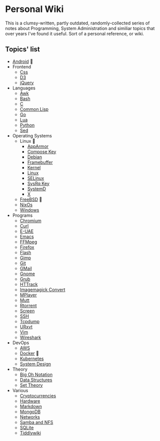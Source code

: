 # Personal Wiki

This is a clumsy-written, partly outdated, randomly-collected series of notes about Programming, System Administration and similiar topics that over years I've found it useful. Sort of a personal reference, or wiki.

## Topics' list

+ [Android](android/Android.md) :iphone:
+ Frontend
	+ [Css](frontend/Css.md)
	+ [D3](frontend/d3.md)
	+ [jQuery](frontend/jQuery.md)
+ Languages
	+ [Awk](languages/Awk.md)
	+ [Bash](languages/Bash.md)
	+ [C](languages/C.md)
	+ [Common Lisp](languages/Common_Lisp.md)
	+ [Go](languages/Go.md)
	+ [Lua](languages/Lua.md)
	+ [Python](languages/Python.md)
	+ [Sed](languages/Sed.md)
+ Operating Systems
	+ Linux :penguin:
		+ [AppArmor](operating_systems/linux/AppArmor.md)
		+ [Compose Key](operating_systems/linux/Compose_Key.md)
		+ [Debian](operating_systems/linux/Debian.md)
		+ [Framebuffer](operating_systems/linux/Framebuffer.md)
		+ [Kernel](operating_systems/linux/Kernel.md)
		+ [Linux](operating_systems/linux/Linux.md)
		+ [SELinux](operating_systems/linux/SELinux.md)
		+ [SysRq Key](operating_systems/linux/Sysrq_key.md)
		+ [SystemD](operating_systems/linux/SystemD.md)
		+ [X](operating_systems/linux/X.md)
	+ [FreeBSD](operating_systems/FreeBSD.md) :imp:
	+ [NixOs](operating_systems/NixOs.md)
	+ [Windows](operating_systems/Windows.md)
+ Programs
	+ [Chromium](programs/Chromium.md)
	+ [Curl](programs/Curl.md)
	+ [E-UAE](programs/E-Uae.md)
	+ [Emacs](programs/Emacs.md)
	+ [FFMpeg](programs/Ffmpeg.md)
	+ [Firefox](programs/Firefox.md)
	+ [Flash](programs/Flash.md)
	+ [Gimp](programs/Gimp.md)
	+ [Git](programs/Git.md)
	+ [GMail](programs/GMail.md)
	+ [Gnome](programs/Gnome.md)
	+ [Grub](programs/Grub.md)
	+ [HTTrack](programs/HTTrack.md)
	+ [Imagemagick Convert](programs/Imagemagick-convert.md)
	+ [MPlayer](programs/MPlayer.md)
	+ [Mutt](programs/Mutt.md)
	+ [Rtorrent](programs/Rtorrent.md)
	+ [Screen](programs/Screen.md)
	+ [SSH](programs/Ssh.md)
	+ [Tcpdump](programs/Tcpdump.md)
	+ [URxvt](programs/URxvt.md)
	+ [Vim](programs/Vim.md)
	+ [Wireshark](programs/Wireshark.md)
+ DevOps
	+ [AWS](devops/AWS.md)
	+ [Docker](devops/Docker.md) :whale:
	+ [Kubernetes](devops/Kubernetes.md)
	+ [System Design](devops/System_Design.md)
+ Theory
	+ [Big Oh Notation](theory/Big_Oh_Notation.md)
	+ [Data Structures](theory/Data_Structures.md)
	+ [Set Theory](theory/Set_Theory.md)
+ Various
	+ [Cryptocurrencies](various/Cryptocurrencies.md)
	+ [Hardware](various/Hardware.md)
	+ [Markdown](various/Markdown.md)
	+ [MongoDB](various/Mongodb.md)
	+ [Networks](various/Networks.md)
	+ [Samba and NFS](various/Samba_and_Nfs.md)
	+ [SQLite](various/SQLite.md)
	+ [Tiddlywiki](various/Tiddlywiki)
